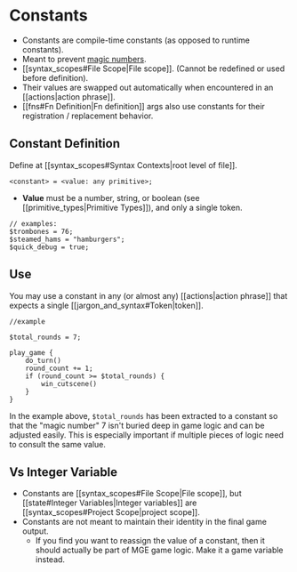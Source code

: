 # Constants

- Constants are compile-time constants (as opposed to runtime constants).
- Meant to prevent [magic numbers](https://en.wikipedia.org/wiki/Magic_number_%28programming%29#Unnamed_numerical_constants).
- [[syntax_scopes#File Scope|File scope]]. (Cannot be redefined or used before definition).
- Their values are swapped out automatically when encountered in an [[actions|action phrase]].
- [[fns#Fn Definition|Fn definition]] args also use constants for their registration / replacement behavior.

## Constant Definition

Define at [[syntax_scopes#Syntax Contexts|root level of file]].

```
<constant> = <value: any primitive>;
```

- **Value** must be a number, string, or boolean (see [[primitive_types|Primitive Types]]), and only a single token.

```mgs
// examples:
$trombones = 76;
$steamed_hams = "hamburgers";
$quick_debug = true;
```

## Use

You may use a constant in any (or almost any) [[actions|action phrase]] that expects a single [[jargon_and_syntax#Token|token]].

```mgs
//example

$total_rounds = 7;

play_game {
	do_turn()
	round_count += 1;
	if (round_count >= $total_rounds) {
		win_cutscene()
	}
}
```

In the example above, `$total_rounds` has been extracted to a constant so that the "magic number" 7 isn't buried deep in game logic and can be adjusted easily. This is especially important if multiple pieces of logic need to consult the same value.

## Vs Integer Variable

- Constants are [[syntax_scopes#File Scope|File scope]], but [[state#Integer Variables|Integer variables]] are [[syntax_scopes#Project Scope|project scope]].
- Constants are not meant to maintain their identity in the final game output.
	- If you find you want to reassign the value of a constant, then it should actually be part of MGE game logic. Make it a game variable instead.
